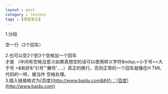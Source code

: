 ```yaml
---
layout : post
category : lessons
tags : [课堂笔记]
---
```

1.分段

空一行（2个回车）

2.也可以空2个到3个空格加一个回车   
才是     （中间有空格没意义如果真想空的话可以使用转义字符&ndsp;<小于号&lt;>大于号
&gt;&和好&amp;"引号&quot;'撇号&apos;.....）真正的换行。否则正常的一个回车就像在H
TML代码的一样，被当作
空格处理。  
3.插入链接格式为&#91;百度&#93;&#40;http://www.baidu.com&#41;：[百度](http://www.baidu.com)